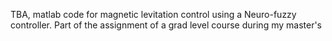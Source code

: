 TBA, matlab code for magnetic levitation control using a Neuro-fuzzy controller. Part of the assignment of a grad level course during my master's
